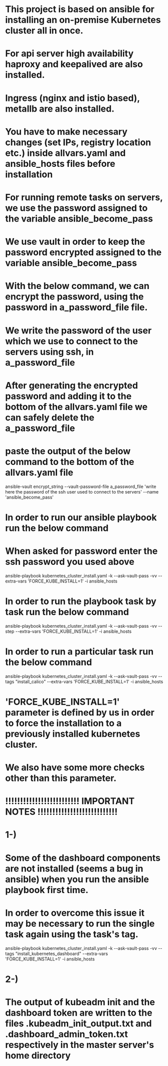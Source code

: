 # This project is based on ansible for installing an on-premise Kubernetes cluster all in once.
# For api server high availability haproxy and keepalived are also installed.
# Ingress (nginx and istio based), metallb are also installed.
# You have to make necessary changes (set IPs, registry location etc.) inside allvars.yaml and ansible_hosts files before installation

# For running remote tasks on servers, we use the password assigned to the variable ansible_become_pass
# We use vault in order to keep the password encrypted assigned to the variable ansible_become_pass
# With the below command, we can encrypt the password, using the password in a_password_file file.
# We write the password of the user which we use to connect to the servers using ssh, in a_password_file 
# After generating the encrypted password and adding it to the bottom of the allvars.yaml file we can safely delete the a_password_file

# paste the output of the below command to the bottom of the allvars.yaml file 
ansible-vault encrypt_string --vault-password-file a_password_file 'write here the password of the ssh user used to connect to the servers' --name 'ansible_become_pass'

# In order to  run our ansible playbook run the below command
# When asked for password enter the ssh password you used above
ansible-playbook kubernetes_cluster_install.yaml -k --ask-vault-pass -vv --extra-vars 'FORCE_KUBE_INSTALL=1' -i ansible_hosts

# In order to run the playbook task by task run the below command
ansible-playbook kubernetes_cluster_install.yaml -k --ask-vault-pass -vv --step --extra-vars 'FORCE_KUBE_INSTALL=1' -i ansible_hosts

# In order to run a particular task run the below command
ansible-playbook kubernetes_cluster_install.yaml -k --ask-vault-pass -vv --tags "install_calico" --extra-vars 'FORCE_KUBE_INSTALL=1' -i ansible_hosts 


# 'FORCE_KUBE_INSTALL=1' parameter is defined by us in order to force the installation to a previously installed kubernetes cluster.
# We also have some more checks other than this parameter.


# !!!!!!!!!!!!!!!!!!!!!!!!! IMPORTANT NOTES !!!!!!!!!!!!!!!!!!!!!!!!!!!
# 1-)
# Some of the dashboard components are not installed (seems a bug in ansible) when you run the ansible playbook first time.
# In order to overcome this issue it may be necessary to run the single task again using the task's tag.
ansible-playbook kubernetes_cluster_install.yaml -k --ask-vault-pass -vv --tags "install_kubernetes_dashboard" --extra-vars 'FORCE_KUBE_INSTALL=1' -i ansible_hosts

# 2-)
# The output of kubeadm init and the dashboard token are written to the files .kubeadm_init_output.txt and .dashboard_admin_token.txt respectively in the master server's home directory
